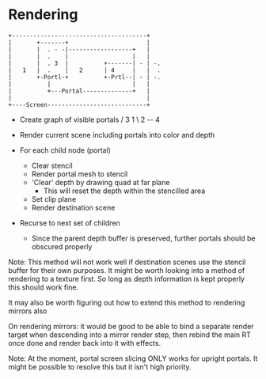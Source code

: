 Rendering
=========
	+--------------------------------------+
	|       +-------+                      |
	|       |  . - -|------------------+   |
	|       |  .    |                  |   |
	|       |  . 3  |          +-------| - | -.
	|   1   |  .    |   2      | 4     |   |  .
	|       +-Portl-+          +-Prtl--| - | -.
	|          |                       |   |
	|          +---Portal--------------+   |
	|                                      |
	+----Screen----------------------------+


- Create graph of visible portals
	  / 3
	1
	  \ 2 -- 4

- Render current scene including portals into color and depth
- For each child node (portal)
	- Clear stencil
	- Render portal mesh to stencil
	- 'Clear' depth by drawing quad at far plane
		- This will reset the depth within the stencilled area
	- Set clip plane
	- Render destination scene

- Recurse to next set of children
	- Since the parent depth buffer is preserved, further portals
		should be obscured properly

Note: This method will not work well if destination scenes use the stencil buffer for their own
purposes. It might be worth looking into a method of rendering to a texture first.
So long as depth information is kept properly this should work fine.

It may also be worth figuring out how to extend this method to rendering mirrors also

On rendering mirrors: it would be good to be able to bind a separate render target when descending
into a mirror render step, then rebind the main RT once done and render back into it with effects.

Note: At the moment, portal screen slicing ONLY works for upright portals. It might be possible to
resolve this but it isn't high priority.
